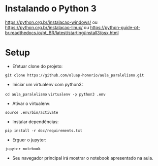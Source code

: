 # Instalando o Python 3

https://python.org.br/instalacao-windows/
ou
https://python.org.br/instalacao-linux/
ou
https://python-guide-pt-br.readthedocs.io/pt_BR/latest/starting/install3/osx.html

# Setup

- Efetuar clone do projeto:

`git clone https://github.com/oluap-honorio/aula_paralelismo.git`

- Iniciar um virtualenv com python3:

`cd aula_paralelismo`
`virtualenv -p python3 .env`

- Ativar o virtualenv:

`source .env/bin/activate`

- Instalar dependências:

`pip install -r doc/requirements.txt`

- Erguer o jupyter:

`jupyter notebook`

- Seu navegador principal irá mostrar o notebook apresentado na aula.

